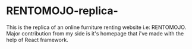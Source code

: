 # RENTOMOJO-replica-
This is the replica of an online furniture renting website i.e: RENTOMOJO. Major contribution from my side is it's homepage that i've made with the help of React framework.
